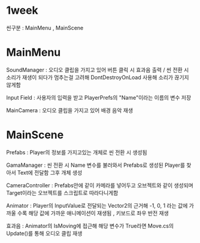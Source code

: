 # 1week

씬구분 : MainMenu , MainScene

# MainMenu

SoundManager : 오디오 클립을 가지고 있어 버튼 클릭 시 효과음 출력 / 씬 전환 시 소리가 재생이 되다가 멈추는걸 고려해  DontDestroyOnLoad 사용해 소리가 끊기지 않게함

Input Field : 사용자의 입력을 받고 PlayerPrefs의 "Name"이라는 이름의 변수 저장

MainCamera : 오디오 클립을 가지고 있어 배경 음악 재생

# MainScene

Prefabs : Player의 정보를 가지고있는 개체로 씬 전환 시 생성됨

GamaManager : 씬 전환 시 Name 변수를 불러와서 Prefabs로 생성된 Player를 찾아서 Text에 전달함 그후 개체 생성

CameraController : Prefabs안에 같이 카메라를 넣어두고 오브젝트와 같이 생성되며 Target이라는 오브젝트를 스크립트로 따라다니게함

Animator : Player의 InputValue로 전달되는 Vector2의 근거해 -1, 0, 1 라는 값에 가까울 수록 해당 값에 가까운 애니메이션이 재생됨 , 키보드로 좌우 반전 재생

효과음 : Animator의 IsMoving에 접근해 해당 변수가 True라면 Move.cs의 Update()를 통해 오디오 클립 재생


           
